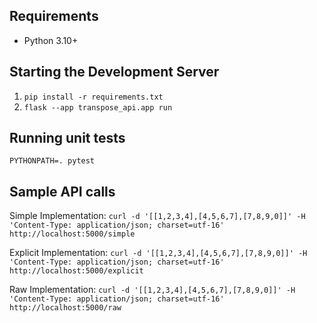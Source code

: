 ## Requirements

- Python 3.10+

## Starting the Development Server

1. `pip install -r requirements.txt`
2. `flask --app transpose_api.app run`

## Running unit tests

`PYTHONPATH=. pytest`

## Sample API calls
Simple Implementation: `curl -d '[[1,2,3,4],[4,5,6,7],[7,8,9,0]]' -H 'Content-Type: application/json; charset=utf-16' http://localhost:5000/simple`

Explicit Implementation: `curl -d '[[1,2,3,4],[4,5,6,7],[7,8,9,0]]' -H 'Content-Type: application/json; charset=utf-16' http://localhost:5000/explicit`

Raw Implementation: `curl -d '[[1,2,3,4],[4,5,6,7],[7,8,9,0]]' -H 'Content-Type: application/json; charset=utf-16' http://localhost:5000/raw`